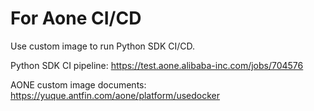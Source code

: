 # For Aone CI/CD
Use custom image to run Python SDK CI/CD.

Python SDK CI pipeline: https://test.aone.alibaba-inc.com/jobs/704576

AONE custom image documents: https://yuque.antfin.com/aone/platform/usedocker
